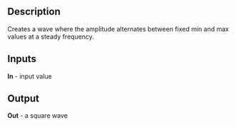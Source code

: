 ## Description
Creates a wave where the amplitude alternates between fixed min and max values at a steady frequency.

## Inputs
**In** - input value

## Output
**Out** - a square wave